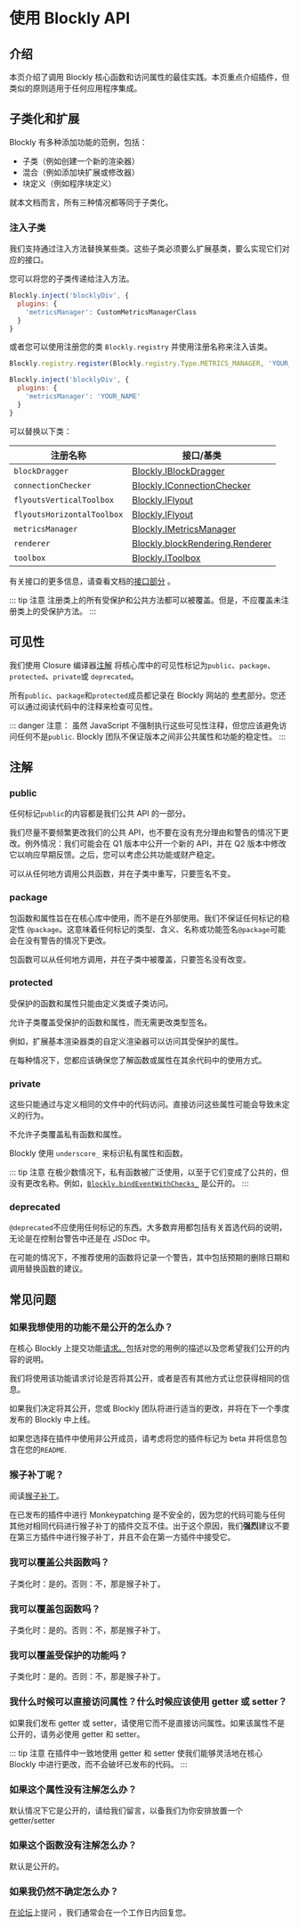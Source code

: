 # 使用 Blockly API

## 介绍

本页介绍了调用 Blockly 核心函数和访问属性的最佳实践。本页重点介绍插件，但类似的原则适用于任何应用程序集成。

## 子类化和扩展

Blockly 有多种添加功能的范例，包括：

- 子类（例如创建一个新的渲染器）
- 混合（例如添加块扩展或修改器）
- 块定义（例如程序块定义）

就本文档而言，所有三种情况都等同于子类化。

### 注入子类

我们支持通过注入方法替换某些类。这些子类必须要么扩展基类，要么实现它们对应的接口。

您可以将您的子类传递给注入方法。

```javascript
Blockly.inject('blocklyDiv', {
  plugins: {
    'metricsManager': CustomMetricsManagerClass
  }
}
```

或者您可以使用注册您的类 `Blockly.registry` 并使用注册名称来注入该类。

```javascript
Blockly.registry.register(Blockly.registry.Type.METRICS_MANAGER, 'YOUR_NAME', SubClass);

Blockly.inject('blocklyDiv', {
  plugins: {
    'metricsManager': 'YOUR_NAME'
  }
}
```

可以替换以下类：

| 注册名称                   | 接口/基类                                                                                                             |
| -------------------------- | --------------------------------------------------------------------------------------------------------------------- |
| `blockDragger`             | [Blockly.IBlockDragger](https://developers.google.com/blockly/reference/js/Blockly.IBlockDragger)                     |
| `connectionChecker`        | [Blockly.IConnectionChecker](https://developers.google.com/blockly/reference/js/Blockly.IConnectionChecker)           |
| `flyoutsVerticalToolbox`   | [Blockly.IFlyout](https://developers.google.com/blockly/reference/js/Blockly.IFlyout)                                 |
| `flyoutsHorizontalToolbox` | [Blockly.IFlyout](https://developers.google.com/blockly/reference/js/Blockly.IFlyout)                                 |
| `metricsManager`           | [Blockly.IMetricsManager](https://developers.google.com/blockly/reference/js/Blockly.IMetricsManager)                 |
| `renderer`                 | [Blockly.blockRendering.Renderer](https://developers.google.com/blockly/reference/js/Blockly.blockRendering.Renderer) |
| `toolbox`                  | [Blockly.IToolbox](https://developers.google.com/blockly/reference/js/Blockly.IToolbox)                               |

有关接口的更多信息，请查看文档的[接口部分](https://developers.google.com/blockly/guides/plugins/interfaces/overview) 。

::: tip 注意
注册类上的所有受保护和公共方法都可以被覆盖。但是，不应覆盖未注册类上的受保护方法。
:::

## 可见性

我们使用 Closure 编译器[注解](https://github.com/google/closure-compiler/wiki/Annotating-JavaScript-for-the-Closure-Compiler#visibility-checks) 将核心库中的可见性标记为`public`、`package`、`protected`、`private`或 `deprecated`。

所有`public`、`package`和`protected`成员都记录在 Blockly 网站的 [参考](https://developers.google.com/blockly/reference/js)部分。您还可以通过阅读代码中的注释来检查可见性。

::: danger 注意：
虽然 JavaScript 不强制执行这些可见性注释，但您应该避免访问任何不是`public`. Blockly 团队不保证版本之间非公共属性和功能的稳定性。
:::

## 注解

### public

任何标记`public`的内容都是我们公共 API 的一部分。

我们尽量不要频繁更改我们的公共 API，也不要在没有充分理由和警告的情况下更改。例外情况：我们可能会在 Q1 版本中公开一个新的 API，并在 Q2 版本中修改它以响应早期反馈。之后，您可以考虑公共功能或财产稳定。

可以从任何地方调用公共函数，并在子类中重写，只要签名不变。

### package

包函数和属性旨在在核心库中使用，而不是在外部使用。我们不保证任何标记的稳定性 `@package`。这意味着任何标记的类型、含义、名称或功能签名`@package`可能会在没有警告的情况下更改。

包函数可以从任何地方调用，并在子类中被覆盖，只要签名没有改变。

### protected

受保护的函数和属性只能由定义类或子类访问。

允许子类覆盖受保护的函数和属性，而无需更改类型签名。

例如，扩展基本渲染器类的自定义渲染器可以访问其受保护的属性。

在每种情况下，您都应该确保您了解函数或属性在其余代码中的使用方式。

### private

这些只能通过与定义相同的文件中的代码访问。直接访问这些属性可能会导致未定义的行为。

不允许子类覆盖私有函数和属性。

Blockly 使用 `underscore_` 来标识私有属性和函数。

::: tip 注意
在极少数情况下，私有函数被广泛使用，以至于它们变成了公共的，但没有更改名称。例如，[`Blockly.bindEventWithChecks_`](https://github.com/google/blockly/blob/096d1c46c5066cfa7e59db3b41405b7e854b95d0/core/blockly.js#L455) 是公开的。
:::

### deprecated

`@deprecated`不应使用任何标记的东西。大多数弃用都包括有关首选代码的说明，无论是在控制台警告中还是在 JSDoc 中。

在可能的情况下，不推荐使用的函数将记录一个警告，其中包括预期的删除日期和调用替换函数的建议。

## 常见问题

### 如果我想使用的功能不是公开的怎么办？

在核心 Blockly 上提交功能[请求。](https://github.com/google/blockly/issues/new?assignees=&labels=type%3A+feature+request%2C+triage&template=feature_request.md)包括对您的用例的描述以及您希望我们公开的内容的说明。

我们将使用该功能请求讨论是否将其公开，或者是否有其他方式让您获得相同的信息。

如果我们决定将其公开，您或 Blockly 团队将进行适当的更改，并将在下一个季度发布的 Blockly 中上线。

如果您选择在插件中使用非公开成员，请考虑将您的插件标记为 beta 并将信息包含在您的`README`.

### 猴子补丁呢？

阅读[猴子补丁](https://en.wikipedia.org/wiki/Monkey_patch#Applications)。

在已发布的插件中进行 Monkeypatching 是不安全的，因为您的代码可能与任何其他对相同代码进行猴子补丁的插件交互不佳。出于这个原因，我们**强烈**建议不要在第三方插件中进行猴子补丁，并且不会在第一方插件中接受它。

### 我可以覆盖公共函数吗？

子类化时：是的。否则：不，那是猴子补丁。

### 我可以覆盖包函数吗？

子类化时：是的。否则：不，那是猴子补丁。

### 我可以覆盖受保护的功能吗？

子类化时：是的。否则：不，那是猴子补丁。

### 我什么时候可以直接访问属性？什么时候应该使用 getter 或 setter？

如果我们发布 getter 或 setter，请使用它而不是直接访问属性。如果该属性不是公开的，请务必使用 getter 和 setter。

::: tip 注意
在插件中一致地使用 getter 和 setter 使我们能够灵活地在核心 Blockly 中进行更改，而不会破坏已发布的代码。
:::

### 如果这个属性没有注解怎么办？

默认情况下它是公开的，请给我们留言，以备我们为你安排放置一个 getter/setter

### 如果这个函数没有注解怎么办？

默认是公开的。

### 如果我仍然不确定怎么办？

[在论坛](https://groups.google.com/forum/#!forum/blockly)上提问 ，我们通常会在一个工作日内回复您。
